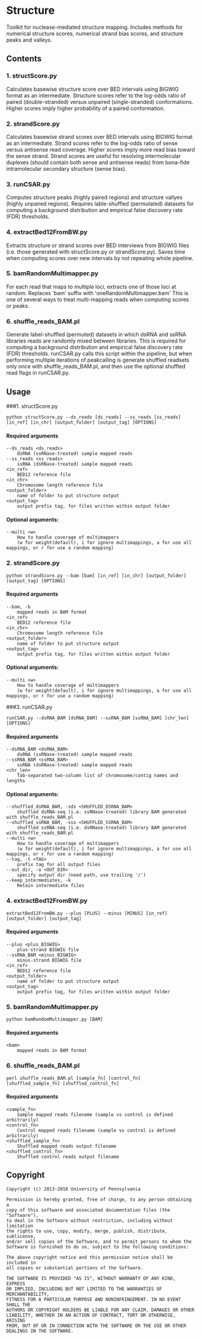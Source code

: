 # Structure

Toolkit for nuclease-mediated structure mapping. Includes methods for numerical structure scores, numerical strand bias scores, and structure peaks and valleys.

## Contents

### 1. structScore.py

Calculates basewise structure score over BED intervals using BIGWIG format as an intermediate. Structure scores refer to the log-odds ratio of paired (double-stranded) versus unpaired (single-stranded) conformations. Higher scores imply higher probability of a paired conformation.

### 2. strandScore.py

Calculates basewise strand scores over BED intervals using BIGWIG format as an intermediate. Strand scores refer to the log-odds ratio of sense versus antisense read coverage. Higher scores imply more read bias toward the sense strand. Strand scores are useful for resolving intermolecular duplexes (should contain both sense and antisense reads) from bona-fide intramolecular secondary structure (sense bias). 

### 3. runCSAR.py

Computes structure peaks (highly paired regions) and structure vallyes (highly unpaired regions). Requires lable-shuffled (permutated) datasets for computing a background distribution and empirical false discovery rate (FDR) thresholds.

### 4. extractBed12FromBW.py

Extracts structure or strand scores over BED interviews from BIGWIG files (i.e. those generated with structScore.py or strandScore.py). Saves time when computing scores over new intervals by not repeating whole pipeline. 

### 5. bamRandomMultimapper.py

For each read that maps to multiple loci, extracts one of those loci at random. Replaces 'bam' suffix with 'oneRandomMultimapper.bam' This is one of several ways to treat multi-mapping reads when computing scores or peaks.

### 6. shuffle_reads_BAM.pl

Generate label-shuffled (permuted) datasets in which dsRNA and ssRNA libraries reads are randomly mixed between libraries. This is required for computing a background distribution and empirical false discovery rate (FDR) thresholds. runCSAR.py calls this script within the pipeline, but when performing multiple iterations of peakcalling is generate shuffled readsets only once with shuffle_reads_BAM.pl, and then use the optional shuffled read flags in runCSAR.py.

## Usage

###1. structScore.py

```
python structScore.py --ds_reads [ds_reads] --ss_reads [ss_reads] [in_ref] [in_chr] [output_folder] [output_tag] [OPTIONS]
```

#### Required arguments
	--ds_reads <ds_reads>
		dsRNA (ssRNase-treated) sample mapped reads
	--ss_reads <ss_reads>
		ssRNA (dsRNase-treated) sample mapped reads
	<in_ref>
		BED12 reference file
	<in_chr>
		Chromosome length reference file
	<output_folder>
		name of folder to put structure output
	<output_tag>
		output prefix tag, for files written within output folder

#### Optional arguments:
	--multi <w>      
		How to handle coverage of multimappers 
		(w for weight(default), i for ignore multimappings, a for use all mappings, or r for use a random mapping)


### 2. strandScore.py


```
python strandScore.py --bam [bam] [in_ref] [in_chr] [output_folder] [output_tag] [OPTIONS]
```


#### Required arguments
	--bam, -b  
		mapped reads in BAM format
	<in_ref>
		BED12 reference file
	<in_chr>
		Chromosome length reference file
	<output_folder>
		name of folder to put structure output
	<output_tag>
		output prefix tag, for files written within output folder

#### Optional arguments:
	--multi <w>      
		How to handle coverage of multimappers 
		(w for weight(default), i for ignore multimappings, a for use all mappings, or r for use a random mapping)


###3. runCSAR.py

```
runCSAR.py --dsRNA_BAM [dsRNA_BAM] --ssRNA_BAM [ssRNA_BAM] [chr_len] [OPTIONS]
```

#### Required arguments
	--dsRNA_BAM <dsRNA_BAM>
		dsRNA (ssRNase-treated) sample mapped reads
	--ssRNA_BAM <ssRNA_BAM>
		ssRNA (dsRNase-treated) sample mapped reads
	<chr_len>
		Tab-separated two-column list of chromosome/contig names and lengths

#### Optional arguments:
	--shuffled_dsRNA_BAM, -sds <SHUFFLED_DSRNA_BAM>      
		shuffled dsRNA-seq (i.e. ssRNase-treated) library BAM generated with shuffle_reads_BAM.pl
	--shuffled_ssRNA_BAM, -sss <SHUFFLED_SSRNA_BAM>      
		shuffled ssRNA-seq (i.e. dsRNase-treated) library BAM generated with shuffle_reads_BAM.pl
	--multi <w>      
		How to handle coverage of multimappers 
		(w for weight(default), i for ignore multimappings, a for use all mappings, or r for use a random mapping)
	--tag, -t <TAG>      
		prefix tag for all output files 
	--out_dir, -o <OUT_DIR>      
		specify output dir (need path, use trailing '/')
	--keep_intermediates, -k
		Retain intermediate files	


### 4. extractBed12FromBW.py

```
extractBed12FromBW.py --plus [PLUS] --minus [MINUS] [in_ref] [output_folder] [output_tag]
```

#### Required arguments
	--plus <plus_BIGWIG>
		plus-strand BIGWIG file
	--ssRNA_BAM <minus_BIGWIG>
		minus-strand BIGWIG file
	<in_ref>
		BED12 reference file
	<output_folder>
		name of folder to put structure output
	<output_tag>
		output prefix tag, for files written within output folder


### 5. bamRandomMultimapper.py

```
python bamRandomMultimapper.py [BAM]
```

#### Required arguments
	<bam>
		mapped reads in BAM format


### 6. shuffle_reads_BAM.pl

```
perl shuffle_reads_BAM.pl [sample_fn] [control_fn] [shuffled_sample_fn] [shuffled_control_fn]
```

#### Required arguments
	<sample_fn>
		Sample mapped reads filename (sample vs control is defined arbitrarily)
	<control_fn>
		Control mapped reads filename (sample vs control is defined arbitrarily)
	<shuffled_sample_fn>
		Shuffled mapped reads output filename
	<shuffled_control_fn>
		Shuffled control reads output filename


## Copyright
	Copyright (c) 2013-2018 University of Pennsylvania

	Permission is hereby granted, free of charge, to any person obtaining a
	copy of this software and associated documentation files (the "Software"),
	to deal in the Software without restriction, including without limitation
	the rights to use, copy, modify, merge, publish, distribute, sublicense,
	and/or sell copies of the Software, and to permit persons to whom the
	Software is furnished to do so, subject to the following conditions:

	The above copyright notice and this permission notice shall be included in
	all copies or substantial portions of the Software.

	THE SOFTWARE IS PROVIDED "AS IS", WITHOUT WARRANTY OF ANY KIND, EXPRESS
	OR IMPLIED, INCLUDING BUT NOT LIMITED TO THE WARRANTIES OF MERCHANTABILITY,
	FITNESS FOR A PARTICULAR PURPOSE AND NONINFRINGEMENT. IN NO EVENT SHALL THE
	AUTHORS OR COPYRIGHT HOLDERS BE LIABLE FOR ANY CLAIM, DAMAGES OR OTHER
	LIABILITY, WHETHER IN AN ACTION OF CONTRACT, TORT OR OTHERWISE, ARISING
	FROM, OUT OF OR IN CONNECTION WITH THE SOFTWARE OR THE USE OR OTHER
	DEALINGS IN THE SOFTWARE.
